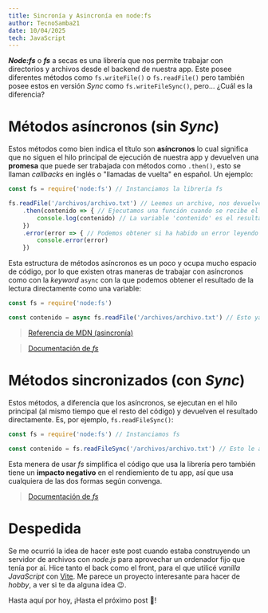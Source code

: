 ```yaml
---
title: Sincronía y Asincronía en node:fs
author: TecnoSamba21
date: 10/04/2025
tech: JavaScript
---
```


***Node:fs*** o ***fs*** a secas es una librería que nos permite trabajar con directorios y archivos desde el backend de nuestra app. Este posee diferentes métodos como `fs.writeFile()` o `fs.readFile()` pero también posee estos en versión *Sync* como `fs.writeFileSync()`, pero... ¿Cuál es la diferencia?

# Métodos asíncronos (**sin** *Sync*)

Estos métodos como bien indica el título son **asíncronos** lo cual significa que no siguen el hilo principal de ejecución de nuestra app y devuelven una **promesa** que puede ser trabajada con métodos como `.then()`, esto se llaman *callbacks* en inglés o "llamadas de vuelta" en español. Un ejemplo:

~~~javascript
const fs = require('node:fs') // Instanciamos la librería fs

fs.readFile('/archivos/archivo.txt') // Leemos un archivo, nos devuelve un callback
    .then(contenido => { // Ejecutamos una función cuando se recibe el callback
        console.log(contenido) // La variable 'contenido' es el resultado de la lectura del archivo
    })
    .error(error => { // Podemos obtener si ha habido un error leyendo el archivo con el método '.error()'
        console.error(error)
    })
~~~

Esta estructura de métodos asíncronos es un poco y ocupa mucho espacio de código, por lo que existen otras maneras de trabajar con asíncronos como con la *keyword* `async` con la que podemos obtener el resultado de la lectura directamente como una variable:

~~~javascript
const fs = require('node:fs')

const contenido = async fs.readFile('/archivos/archivo.txt') // Esto ya le asigna el resultado a la varible 'contenido'
~~~

> [Referencia de MDN (asincronía)](https://developer.mozilla.org/es/docs/Learn_web_development/Extensions/Async_JS)

> [Documentación de *fs*](https://nodejs.org/es/learn/manipulating-files/reading-files-with-nodejs)

# Métodos sincronizados (con *Sync*)

Estos métodos, a diferencia que los asíncronos, se ejecutan en el hilo principal (al mismo tiempo que el resto del código) y devuelven el resultado directamente. Es, por ejemplo, `fs.readFileSync()`:

~~~javascript
const fs = require('node:fs') // Instanciamos fs

const contenido = fs.readFileSync('/archivos/archivo.txt') // Esto le asigna el resultado directamente a la variable 'contenido'
~~~

Esta menera de usar *fs* simplifica el código que usa la librería pero también tiene un **impacto negativo** en el rendiemiento de tu app, así que usa cualquiera de las dos formas según convenga.

> [Documentación de *fs*](https://nodejs.org/es/learn/manipulating-files/reading-files-with-nodejs)

# Despedida

Se me ocurrió la idea de hacer este post cuando estaba construyendo un servidor de archivos con *node.js* para aprovechar un ordenador fijo que tenía por aí. Hice tanto el back como el front, para el que utilicé *vanilla JavaScript* con [Vite](https://vite.dev). Me parece un proyecto interesante para hacer de *hobby*, a ver si te da alguna idea 😉.

Hasta aquí por hoy, ¡Hasta el próximo post 👋!
